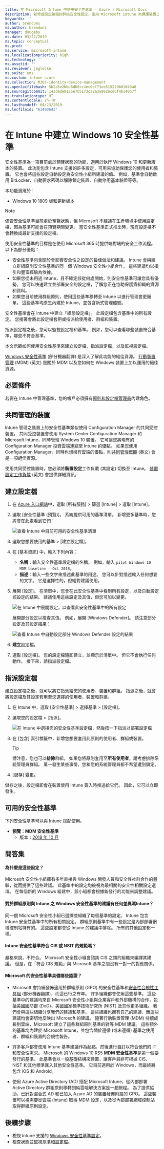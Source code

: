 ```yaml
---
title: 在 Microsoft Intune 中使用安全性基準 - Azure | Microsoft Docs
description: 新增或設定建議的群組安全性設定，使用 Microsoft Intune 來保護裝置上的使用者和資料，以用於行動裝置管理。 啟用 BitLocker、設定 Windows Defender 進階威脅防護、控制 Internet Explorer、使用 SmartScreen、設定本機安全性原則、需要密碼、封鎖網際網路下載項目等等。
keywords: ''
author: brenduns
ms.author: brenduns
manager: dougeby
ms.date: 03/22/2019
ms.topic: conceptual
ms.prod: ''
ms.service: microsoft-intune
ms.localizationpriority: high
ms.technology: ''
ms.assetid: ''
ms.reviewer: joglocke
ms.suite: ems
ms.custom: intune-azure
ms.collection: M365-identity-device-management
ms.openlocfilehash: 5b2a5e2bbd6d06cc4ec0cf71ee815229b01040a8
ms.sourcegitcommit: 143dade9125e7b5173ca2a3a902bcd6f4b14067f
ms.translationtype: HT
ms.contentlocale: zh-TW
ms.lasthandoff: 04/23/2019
ms.locfileid: "61490643"
---
```

# <a name="create-a-windows-10-security-baseline-in-intune"></a>在 Intune 中建立 Windows 10 安全性基準

安全性基準為一項目前處於預覽狀態的功能，適用於執行 Windows 10 和更新版本的裝置。 此功能包含 Intune 支援的許多設定，可用來協助保護您的使用者和裝置。 它也會將這些設定自動設定為安全性小組所建議的值。 例如，基準會自動啟用 BitLocker、自動要求密碼以解除鎖定裝置、自動停用基本驗證等等。

本功能適用於：

- Windows 10 1809 版和更新版本

> [!NOTE]
> 儘管安全性基準目前處於預覽狀態，但 Microsoft 不建議在生產環境中使用設定檔，因為基準可能會在預覽期間變更。 當安全性基準正式推出時，現有設定檔不會轉換成最新支援的設定檔。

使用安全性基準的目標是在使用 Microsoft 365 時提供端對端的安全工作流程。 以下為部分優點：

- 安全性基準包含關於會影響安全性之設定的最佳做法和建議。 Intune 會與建立群組原則安全性基準的同一個 Windows 安全性小組合作。 這些建議均以指引和豐富經驗為依據。
- 如果您從未用過 Intune，且不確定該從何處開始，則安全性基準可讓您具有優勢。 您可以快速建立並部署安全的設定檔，了解您正在協助保護貴組織的資源和資料。
- 如果您目前使用群組原則，使用這些基準移轉至 Intune 以進行管理會更簡單。 這些基準均原生內建於 Intune，並包含新式管理體驗。

安全性基準會在 Intune 中建立「組態設定檔」。 此設定檔包含基準中的所有設定。 您接著會將此設定檔套用或指派給使用者、群組和裝置。

指派設定檔之後，您可以監視設定檔和基準。 例如，您可以查看哪些裝置符合基準，哪些不符合基準。

本文示範如何使用安全性基準來建立設定檔、指派設定檔，以及監視設定檔。

[Windows 安全性基準](https://docs.microsoft.com/windows/security/threat-protection/windows-security-baselines) \(部分機器翻譯\) 是深入了解此功能的絕佳資源。 [行動裝置管理](https://docs.microsoft.com/windows/client-management/mdm/) (MDM) \(英文\) 是關於 MDM 以及您如何在 Windows 裝置上加以運用的絕佳資源。

## <a name="prerequisites"></a>必要條件
若要在 Intune 中管理基準，您的帳戶必須擁有[原則和設定檔管理員](role-based-access-control.md#built-in-roles)內建角色。


## <a name="co-managed-devices"></a>共同管理的裝置

Intune 管理之裝置上的安全性基準類似使用 Configuration Manager 的共同受控裝置。 共同受控裝置會使用 System Center Configuration Manager 和 Microsoft Intune，同時管理 Windows 10 裝置。 它可讓您將現有的 Configuration Manager 投資雲端連結至 Intune 的優點。 如果您使用 Configuration Manager，同時也想擁有雲端的優點，則[共同管理概觀](https://docs.microsoft.com/sccm/comanage/overview) \(英文\) 會是一項絕佳資源。

使用共同受控裝置時，您必須將**裝置設定**工作負載 (其設定) 切換至 Intune。 [裝置設定工作負載](https://docs.microsoft.com/sccm/comanage/workloads#device-configuration) \(英文\) 會提供詳細資訊。

## <a name="create-the-profile"></a>建立設定檔

1. 在 [Azure 入口網站](https://portal.azure.com/)中，選取 [所有服務] > 篩選 [Intune] > 選取 [Intune]。
2. 選取 [安全性基準 (預覽)]。 系統提供可用的基準清單。 新增更多基準時，您將會在此處看到它們：

    ![查看 Intune 中目前可用的安全性基準清單](./media/security-baselines/available-baselines.png)

3. 選取您想要使用的基準 > [建立設定檔]。
4. 在 [基本資訊] 中，輸入下列內容：

    - **名稱**：輸入安全性基準設定檔的名稱。 例如，輸入 `pilot Windows 10 MDM baseline - Oct 2018`。
    - **描述**：輸入一些文字來描述此基準的用途。 您可以針對描述輸入任何想要的文字。 它是選擇性的，但絕對建議使用。

5. 展開 [設定]。 在清單中，您會在此安全性基準中看到所有設定，以及自動設定該設定的結果。 建議使用這些設定及其值，但您可加以變更。

    ![在 Intune 中展開設定，以查看此安全性基準中的所有設定](./media/security-baselines/sample-list-of-settings.png)

    展開部分設定以檢查其值。 例如，展開 [Windows Defender]。 請注意部分設定及其設定結果：

    ![查看 Intune 中自動設定部分 Windows Defender 設定的結果](./media/security-baselines/expand-windows-defender.png)

6. **建立**設定檔。 
7. 選取 [設定檔]。 您的設定檔隨即建立，並顯示於清單中。 但它不會執行任何動作。 接下來，請指派設定檔。

## <a name="assign-the-profile"></a>指派設定檔

建立設定檔之後，就可以將它指派給您的使用者、裝置和群組。 指派之後，就會將設定檔及其設定套用至您選擇的使用者、裝置和群組。

1. 在 Intune 中，選取 [安全性基準] > 選擇基準 > [設定檔]。
2. 選取您的設定檔 > [指派]。

    ![在 Intune 中選擇您的安全性基準設定檔，然後按一下指派以部署設定檔](./media/security-baselines/assignments.png)

3. 在 [包含] 索引標籤中，新增您想要套用此原則的使用者、群組或裝置。

    > [!TIP]
    > 請注意，您也可以**排除**群組。 如果您將原則套用至**所有使用者**，請考慮排除系統管理員群組。 萬一發生某些事情，您和您的系統管理員都不希望遭到鎖定。

4. [儲存] 變更。

儲存之後，設定檔即會在裝置使用 Intune 簽入時推送給它們。 因此，它可以立即發生。

## <a name="available-security-baselines"></a>可用的安全性基準  

下列安全性基準可以與 Intune 搭配使用。
- **預覽：MDM 安全性基準**
  - 版本：[2018 年 10 月](security-baseline-settings-windows.md)

## <a name="q--a"></a>問答集

#### <a name="why-these-settings"></a>為什麼是這些設定？

Microsoft 安全性小組擁有多年直接與 Windows 開發人員和安全性社群合作的體驗，從而提供了這些建議。 此基準中的設定均被視為最相關的安全性相關設定選項。 在每個新的 Windows 組建中，該小組都會根據新發行的功能來調整建議。

#### <a name="is-there-a-difference-in-the-recommendations-for-windows-security-baselines-for-group-policy-vs-intune"></a>對於群組原則與 Intune 之 Windows 安全性基準的建議有任何差異嗎Intune？

同一個 Microsoft 安全性小組已選擇並組織了每個基準的設定。 Intune 包含 Intune 安全性基準中的所有相關設定。 群組原則基準中有一些設定是內部部署網域控制站特有的。 這些設定都會從 Intune 的建議中排除。 所有的其他設定都一樣。

#### <a name="are-the-intune-security-baselines-cis-or-nsit-compliant"></a>Intune 安全性基準符合 CIS 或 NSIT 的規範嗎？

嚴格來說，不符合。 Microsoft 安全性小組會諮詢 CIS 之類的組織來編譯其建議。 但是，在「符合 CIS 規範」與 Microsoft 基準之間沒有一對一的對應關係。

#### <a name="what-certifications-does-microsofts-security-baselines-have"></a>Microsoft 的安全性基準具備哪些認證？ 

- Microsoft 會持續發佈適用於群組原則 (GPO) 的安全性基準和[安全性合規性工具組](https://docs.microsoft.com/windows/security/threat-protection/security-compliance-toolkit-10) \(部分機器翻譯\)，而這已行之有年。 許多組織都會使用這些基準。 這些基準中的建議均來自 Microsoft 安全性小組與企業客戶和外部機構的合作，包括美國國防部 (DoD)、美國國家標準技術研究所 (NIST) 及其他更多組織。 我們會與這些組織分享我們的建議和基準。 這些組織也擁有自己的建議，而這些建議均會密切地反映出 Microsoft 的建議。 隨著行動裝置管理 (MDM) 持續成長到雲端，Microsoft 建立了這些群組原則基準的對等 MDM 建議。 這些額外的基準均內建於 Microsoft Intune，並包含關於遵循 (或未遵循) 基準之使用者、群組和裝置的合規性報告。

- 許多客戶都會使用 Intune 基準建議作為起點，然後進行自訂以符合他們的 IT 和安全性需求。 Microsoft 的 Windows 10 RS5 **MDM 安全性基準**是第一個要發行的基準。 此基準會以一般基礎結構來建置，讓客戶最終可根據 CIS、NIST 和其他標準匯入其他安全性基準。 它目前適用於 Windows，而最終將包含 iOS 和 Android。

- 使用 Azure Active Directory (AD) 搭配 Microsoft Intune，從內部部署 Active Directory 群組原則移轉到純雲端解決方案是一趟旅程。 為了提供協助，已針對混合式 AD 和已加入 Azure AD 的裝置發佈附屬的 GPO。 這些裝置可以視需要從雲端 (Intune) 取得 MDM 設定，以及從內部部署網域控制站取得群組原則設定。

## <a name="next-steps"></a>後續步驟
- 檢視 Intune 支援的 [Windows 安全性基準設定](security-baseline-settings-windows.md)。  
- 檢查狀態並監視[基準和設定檔](security-baselines-monitor.md)。
